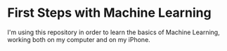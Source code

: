 # First Steps with Machine Learning

I'm using this repository in order to learn the basics of Machine Learning, working both on my computer and on my iPhone.
